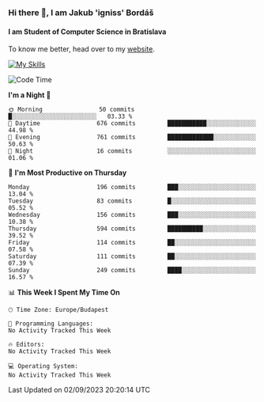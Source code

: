 ### Hi there 👋, I am Jakub 'igniss' Bordáš

#### I am Student of Computer Science in Bratislava
To know me better, head over to my [website](https://bordas.sk).

[![My Skills](https://skillicons.dev/icons?i=js,html,css,figma,svelte,java,kotlin,python,postgresql,typescript,nest,nodejs)](https://bordas.sk)


<!--START_SECTION:waka-->
![Code Time](http://img.shields.io/badge/Code%20Time-1%2C199%20hrs%2013%20mins-blue)

**I'm a Night 🦉** 

```text
🌞 Morning                50 commits          █░░░░░░░░░░░░░░░░░░░░░░░░   03.33 % 
🌆 Daytime                676 commits         ███████████░░░░░░░░░░░░░░   44.98 % 
🌃 Evening                761 commits         █████████████░░░░░░░░░░░░   50.63 % 
🌙 Night                  16 commits          ░░░░░░░░░░░░░░░░░░░░░░░░░   01.06 % 
```
📅 **I'm Most Productive on Thursday** 

```text
Monday                   196 commits         ███░░░░░░░░░░░░░░░░░░░░░░   13.04 % 
Tuesday                  83 commits          █░░░░░░░░░░░░░░░░░░░░░░░░   05.52 % 
Wednesday                156 commits         ███░░░░░░░░░░░░░░░░░░░░░░   10.38 % 
Thursday                 594 commits         ██████████░░░░░░░░░░░░░░░   39.52 % 
Friday                   114 commits         ██░░░░░░░░░░░░░░░░░░░░░░░   07.58 % 
Saturday                 111 commits         ██░░░░░░░░░░░░░░░░░░░░░░░   07.39 % 
Sunday                   249 commits         ████░░░░░░░░░░░░░░░░░░░░░   16.57 % 
```


📊 **This Week I Spent My Time On** 

```text
🕑︎ Time Zone: Europe/Budapest

💬 Programming Languages: 
No Activity Tracked This Week

🔥 Editors: 
No Activity Tracked This Week

💻 Operating System: 
No Activity Tracked This Week
```


 Last Updated on 02/09/2023 20:20:14 UTC
<!--END_SECTION:waka-->
